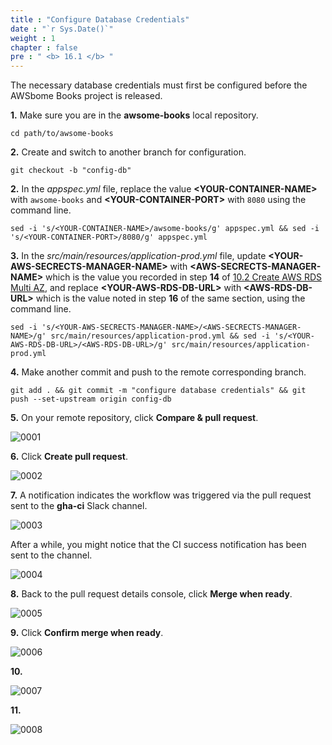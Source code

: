 ```yaml
---
title : "Configure Database Credentials"
date : "`r Sys.Date()`"
weight : 1
chapter : false
pre : " <b> 16.1 </b> "
---
```


The necessary database credentials must first be configured before the AWSbome Books project is released.

**1.** Make sure you are in the **awsome-books** local repository.

```git
cd path/to/awsome-books
```

**2.** Create and switch to another branch for configuration.

```git
git checkout -b "config-db"
```

**2.** In the *appspec.yml* file, replace the value **\<YOUR-CONTAINER-NAME\>** with `awsome-books` and **\<YOUR-CONTAINER-PORT\>** with `8080` using the command line.

```git
sed -i 's/<YOUR-CONTAINER-NAME>/awsome-books/g' appspec.yml && sed -i 's/<YOUR-CONTAINER-PORT>/8080/g' appspec.yml
```


**3.** In the *src/main/resources/application-prod.yml* file, update **\<YOUR-AWS-SECRECTS-MANAGER-NAME\>** with **\<AWS-SECRECTS-MANAGER-NAME\>** which is the value you recorded in step **14** of [10.2 Create AWS RDS Multi AZ](10-create-aws-rds-resources/2-create-aws-rds-multi-az), and replace **\<YOUR-AWS-RDS-DB-URL\>** with **\<AWS-RDS-DB-URL\>** which is the value noted in step **16** of the same section, using the command line.

```git
sed -i 's/<YOUR-AWS-SECRECTS-MANAGER-NAME>/<AWS-SECRECTS-MANAGER-NAME>/g' src/main/resources/application-prod.yml && sed -i 's/<YOUR-AWS-RDS-DB-URL>/<AWS-RDS-DB-URL>/g' src/main/resources/application-prod.yml
```

**4.** Make another commit and push to the remote corresponding branch.

```git
git add . && git commit -m "configure database credentials" && git push --set-upstream origin config-db
```

**5.** On your remote repository, click **Compare & pull request**.

![0001](/images/16/1/0001.svg?featherlight=false&width=100pc)

**6.** Click **Create pull request**.

![0002](/images/16/1/0002.svg?featherlight=false&width=100pc)

**7.** A notification indicates the workflow was triggered via the pull request sent to the **gha-ci** Slack channel. 

![0003](/images/16/1/0003.svg?featherlight=false&width=100pc)

After a while, you might notice that the CI success notification has been sent to the channel.

![0004](/images/16/1/0004.svg?featherlight=false&width=100pc)

**8.** Back to the pull request details console, click **Merge when ready**.

![0005](/images/16/1/0005.svg?featherlight=false&width=100pc)

**9.** Click **Confirm merge when ready**.

![0006](/images/16/1/0006.svg?featherlight=false&width=100pc)

**10.**

![0007](/images/16/1/0007.svg?featherlight=false&width=100pc)

**11.**

![0008](/images/16/1/0008.svg?featherlight=false&width=100pc)